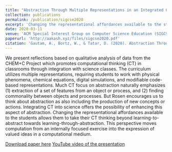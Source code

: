 ```yaml
---
title: "Abstraction Through Multiple Representations in an Integrated Computational Thinking Environment"
collection: publications
permalink: /publication/sigcse2020
excerpt: 'Changing the representational affordances available to the students allows them to take their CT thinking beyond learning-to-abstract towards learning-through-abstraction.'
date: 2020-03-11
venue: 'ACM Special Interest Group on Computer Science Education (SIGCSE) Technical Symposium'
paperurl: 'http://aakash.xyz/files/sigcse2020.pdf'
citation: 'Gautam, A., Bortz, W., & Tatar, D. (2020). Abstraction Through Multiple Representations in an Integrated Computational Thinking Environment. In <i>Proceedings of the 51st ACM Technical Symposium on Computer Science Education</i> (pp. 393-399).'
---
```

We present reflections based on qualitative analysis of data from the CHEM+C Project which promotes computational thinking (CT) in classrooms through integration with science classes. The curriculum utilizes multiple representations, requiring students to work with physical phenomena, chemical equations, digital simulations, and modifiable code-based representations. Much CT focus on abstraction naturally emphasizes (1) extraction of a set of features from an object or process, and (2) finding commonality between objects and processes.  But Rosen encourages us to think about abstraction as also including the production of new concepts or actions. Integrating CT into science offers the possibility of enhancing this aspect of abstraction.  Changing the representational affordances available to the students allows them to take their CT thinking beyond learning-to-abstract towards learning-through-abstraction. This perspective moves computation from an internally focused exercise into the expression of valued ideas in a computational medium.

[Download paper here](http://aakash.xyz/files/sigcse2020.pdf)
[YouTube video of the presentation](https://youtu.be/qulGBNjxLEg)
